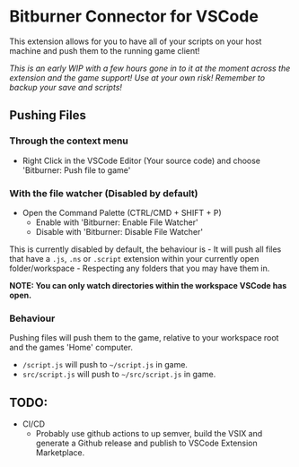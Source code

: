 # Bitburner Connector for VSCode

This extension allows for you to have all of your scripts on your host machine and push them to the running game client!

_This is an early WIP with a few hours gone in to it at the moment across the extension and the game support! Use at your own risk! Remember to backup your save and scripts!_

## Pushing Files

### Through the context menu

- Right Click in the VSCode Editor (Your source code) and choose 'Bitburner: Push file to game'

### With the file watcher (Disabled by default)

- Open the Command Palette (CTRL/CMD + SHIFT + P)
  - Enable with 'Bitburner: Enable File Watcher'
  - Disable with 'Bitburner: Disable File Watcher'

This is currently disabled by default, the behaviour is - It will push all files that have a `.js`, `.ns` or `.script` extension within your currently open folder/workspace - Respecting any folders that you may have them in.

**NOTE: You can only watch directories within the workspace VSCode has open.**

### Behaviour

Pushing files will push them to the game, relative to your workspace root and the games 'Home' computer.

- `/script.js` will push to `~/script.js` in game.
- `src/script.js` will push to `~/src/script.js` in game.

## TODO:

- CI/CD
  - Probably use github actions to up semver, build the VSIX and generate a Github release and publish to VSCode Extension Marketplace.
